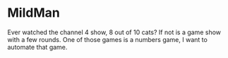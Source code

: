 # MildMan
Ever watched the channel 4 show, 8 out of 10 cats?  If not is a game show with a few rounds.  One of those games is a numbers game, I want to automate that game.

